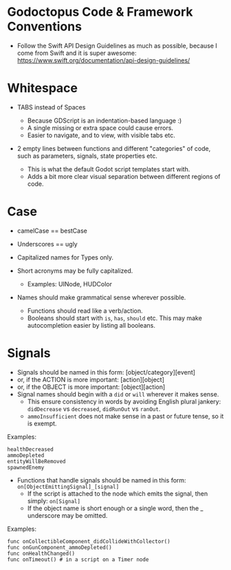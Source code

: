 # Godoctopus Code & Framework Conventions

* Follow the Swift API Design Guidelines as much as possible, because I come from Swift and it is super awesome: https://www.swift.org/documentation/api-design-guidelines/

# Whitespace

* TABS instead of Spaces
	- Because GDScript is an indentation-based language :) 
	- A single missing or extra space could cause errors.
	- Easier to navigate, and to view, with visible tabs etc.

* 2 empty lines between functions and different "categories" of code, such as parameters, signals, state properties etc.
	- This is what the default Godot script templates start with.
	- Adds a bit more clear visual separation between different regions of code.

# Case

* camelCase == bestCase

* Underscores == ugly

* Capitalized names for Types only.

* Short acronyms may be fully capitalized.
	- Examples: UINode, HUDColor

* Names should make grammatical sense wherever possible.
	- Functions should read like a verb/action.
	- Booleans should start with `is`, `has`, `should` etc. This may make autocompletion easier by listing all booleans.

# Signals

* Signals should be named in this form: [object/category][event]
* or, if the ACTION is more important: [action][object]
* or, if the OBJECT is more important: [object][action]
* Signal names should begin with a `did` or `will` wherever it makes sense. 
	- This ensure consistency in words by avoiding English plural jankery: `didDecrease` vs `decreased`, `didRunOut` vs `ranOut`.
	- `ammoInsufficient` does not make sense in a past or future tense, so it is exempt.

Examples: 
```
healthDecreased
ammoDepleted
entityWillBeRemoved
spawnedEnemy
```

* Functions that handle signals should be named in this form: `on[ObjectEmittingSignal]_[signal]`
	- If the script is attached to the node which emits the signal, then simply: `on[Signal]`
	- If the object name is short enough or a single word, then the _ underscore may be omitted.
	
Examples: 
```
func onCollectibleComponent_didCollideWithCollector()
func onGunComponent_ammoDepleted()
func onHealthChanged()
func onTimeout() # in a script on a Timer node
```